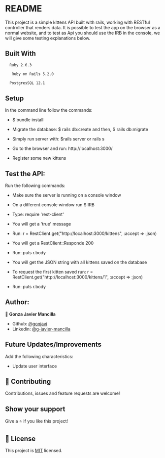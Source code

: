 # README

This project is a simple kittens API built with rails, working with RESTful controller that renders data. It is possible to test the app on the browser as a  normal website, and to test as Api you should use the IRB in the console, we will give some testing explanations below. 


## Built With
```bash
  Ruby 2.6.3
 ```
 ```bash
   Ruby on Rails 5.2.0
 ```
 ```bash
  PostgresSQL 12.1
  ```

## Setup
In the command line follow the commands:

- $ bundle install

- Migrate the database: $ rails db:create and then, $ rails db:migrate

- Simply run server with: $rails server or rails s

- Go to the browser and run: http://localhost:3000/

- Register some new kittens

## Test the API:
Run the following commands:

- Make sure the server is running on a console window

- On a different console window run $ IRB

- Type: require 'rest-client'

- You will get a 'true' message 

- Run: r = RestClient.get("http://localhost:3000/kittens", :accept => :json)

- You will get a RestClient::Responde 200

- Run: puts r.body

- You will get the JSON string with all kittens saved on the database

- To request the first kitten saved run: r = RestClient.get("http://localhost:3000/kittens/1", :accept => :json)

- Run: puts r.body


## Author:
 👤 **Gonza Javier Mancilla**

- Github: [@gonjavi](https://github.com/gonjavi)
- Linkedin: [@g-javier-mancilla](https://www.linkedin.com/in/g-mancillla)


## Future Updates/Improvements

Add the following characteristics:

- Update user interface


## 🤝 Contributing

Contributions, issues and feature requests are welcome!


## Show your support

Give a ⭐️ if you like this project!


## 📝 License

This project is [MIT](lic.url) licensed.
